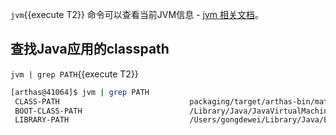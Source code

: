 `jvm`{{execute T2}} 命令可以查看当前JVM信息 - [jvm 相关文档](https://arthas.aliyun.com/doc/jvm.html)。

## 查找Java应用的classpath

`jvm | grep PATH`{{execute T2}}

```bash
[arthas@41064]$ jvm | grep PATH
 CLASS-PATH                             packaging/target/arthas-bin/math-game.jar
 BOOT-CLASS-PATH                        /Library/Java/JavaVirtualMachines/jdk1.8.0_151.jdk/Contents/Home/jre/lib/resources.jar:/Librar
 LIBRARY-PATH                           /Users/gongdewei/Library/Java/Extensions:/Library/Java/Extensions:/Network/Library/Java/Extens
```
